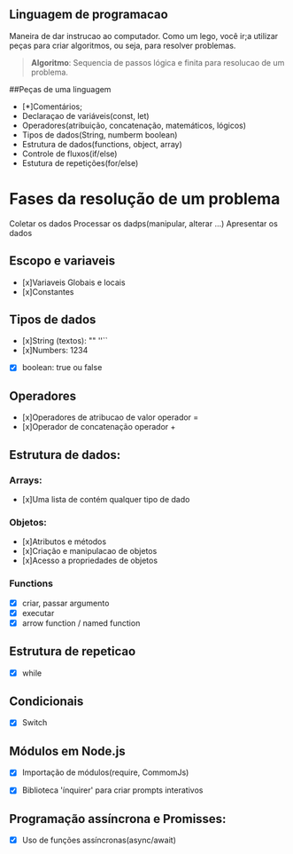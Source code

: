 ## Linguagem de programacao

Maneira de dar instrucao ao computador.
Como um lego, você ir;a utilizar peças para criar algoritmos, ou seja, para resolver problemas.

> **Algoritmo**: Sequencia de passos lógica e finita para resolucao de um problema.

##Peças de uma linguagem

- [*]Comentários;
- Declaraçao de variáveis(const, let)
- Operadores(atribuição, concatenação, matemáticos, lógicos)
- Tipos de dados(String, numberm boolean)
- Estrutura de dados(functions, object, array)
- Controle de fluxos(if/else)
- Estutura de repetições(for/else)


# Fases da resolução de um problema

Coletar os dados
Processar os dadps(manipular, alterar ...)
Apresentar os dados

## Escopo e variaveis
- [x]Variaveis Globais e locais
- [x]Constantes

## Tipos de dados

- [x]String (textos): "" ''``
- [x]Numbers: 1234
- [x] boolean: true ou false

## Operadores

- [x]Operadores de atribucao de valor operador =
- [x]Operador de concatenação operador +

## Estrutura de dados:

### Arrays:

- [x]Uma lista de contém qualquer tipo de dado

### Objetos:

- [x]Atributos e métodos
- [x]Criação e manipulacao de objetos
- [x]Acesso a propriedades de objetos

### Functions
- [x] criar, passar argumento
- [x] executar
- [x] arrow function / named function

## Estrutura de repeticao
-[x] while

## Condicionais
-[x] Switch


## Módulos em Node.js
-[x] Importação de módulos(require, CommomJs)
-[x] Biblioteca 'ínquirer' para criar prompts interativos


## Programação assíncrona e Promisses:
-[x] Uso de funções assíncronas(async/await)
